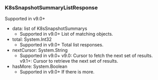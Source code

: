 ### K8sSnapshotSummaryListResponse
Supported in v9.0+

- data: list of K8sSnapshotSummarys
  - Supported in v9.0+
List of matching objects.
- total: System.Int32
  - Supported in v9.0+
Total list responses.
- nextCursor: System.String
  - Supported in v9.0+
v9.0: Cursor to fetch the next set of results.
v9.1+: Cursor to retrieve the next set of results.
- hasMore: System.Boolean
  - Supported in v9.0+
If there is more.
